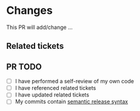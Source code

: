 # Changes

<!-- Describe your changes here... -->

This PR will add/change ...

## Related tickets

<!-- Provide ticket references for JIRA. -->
<!-- PROJECT-123 -->

## PR TODO

<!-- The following todo list should be maintained by you. Please don't remove any bullet points, instead explain why you had to choose a different approach. -->

- [ ] I have performed a self-review of my own code
- [ ] I have referenced related tickets
- [ ] I have updated related tickets
- [ ] My commits contain [semantic release syntax](https://guide.ambimax.xyz/best-practices/semantic-release/#git-commits)
